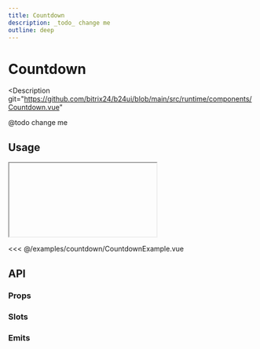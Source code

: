 ```yaml
---
title: Countdown
description: _todo_ change me
outline: deep
---
```

<script setup>
import CountdownExample from '/examples/countdown/CountdownExample.vue';
</script>
# Countdown

<Description 
  git="https://github.com/bitrix24/b24ui/blob/main/src/runtime/components/Countdown.vue"
>
  @todo change me
</Description>

## Usage

<ComponentShowExample >
  <iframe data-why class="min-h-[80px]" allowtransparency="true">
    <CountdownExample />
  </iframe>
</ComponentShowExample>

<<< @/examples/countdown/CountdownExample.vue

## API

### Props

<ComponentProps component="Countdown" />

### Slots

<ComponentSlots component="Countdown" />

### Emits

<ComponentEmits component="Countdown" />
